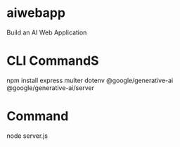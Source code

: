 # aiwebapp
Build an AI Web Application
# CLI CommandS
npm install  express multer dotenv @google/generative-ai @google/generative-ai/server
# Command
node server.js
